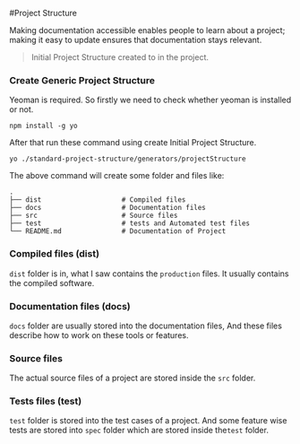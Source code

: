 #Project Structure

Making documentation accessible enables people to learn about a project; making it easy to update ensures that documentation stays relevant.

> Initial Project Structure created to in the project.

### Create Generic Project Structure
Yeoman is required. So firstly we need to check whether yeoman is installed or not.

    npm install -g yo
After that run these command using create Initial Project Structure.

    yo ./standard-project-structure/generators/projectStructure
The above command will create some folder and files like:

    .
    ├── dist                    # Compiled files
    ├── docs                    # Documentation files
    ├── src                     # Source files
    ├── test                    # tests and Automated test files
    └── README.md               # Documentation of Project


### Compiled files (dist)

`dist` folder is in, what I saw contains the `production` files. It usually contains the compiled software.

### Documentation files (docs)

`docs` folder are usually stored into the documentation files, And these files describe how to work on these tools or features.

### Source files

The actual source files of a project are stored inside the `src` folder.

### Tests files (test)

`test` folder is stored into the test cases of a project. And some feature wise tests are stored into `spec` folder which are stored inside  the`test` folder.
